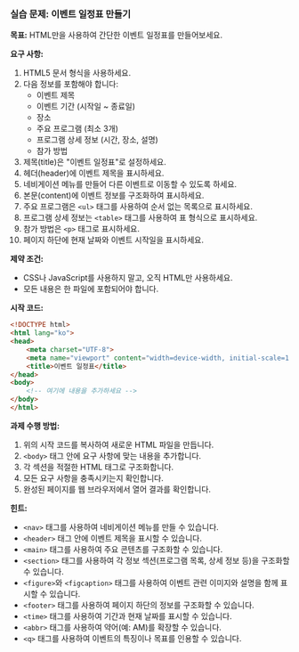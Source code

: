 ### 실습 문제: 이벤트 일정표 만들기

**목표:**
HTML만을 사용하여 간단한 이벤트 일정표를 만들어보세요.

**요구 사항:**

1. HTML5 문서 형식을 사용하세요.
2. 다음 정보를 포함해야 합니다:
   - 이벤트 제목
   - 이벤트 기간 (시작일 ~ 종료일)
   - 장소
   - 주요 프로그램 (최소 3개)
   - 프로그램 상세 정보 (시간, 장소, 설명)
   - 참가 방법
3. 제목(title)은 "이벤트 일정표"로 설정하세요.
4. 헤더(header)에 이벤트 제목을 표시하세요.
5. 네비게이션 메뉴를 만들어 다른 이벤트로 이동할 수 있도록 하세요.
6. 본문(content)에 이벤트 정보를 구조화하여 표시하세요.
7. 주요 프로그램은 `<ul>` 태그를 사용하여 순서 없는 목록으로 표시하세요.
8. 프로그램 상세 정보는 `<table>` 태그를 사용하여 표 형식으로 표시하세요.
9. 참가 방법은 `<p>` 태그로 표시하세요.
10. 페이지 하단에 현재 날짜와 이벤트 시작일을 표시하세요.

**제약 조건:**
- CSS나 JavaScript를 사용하지 말고, 오직 HTML만 사용하세요.
- 모든 내용은 한 파일에 포함되어야 합니다.

**시작 코드:**
```html
<!DOCTYPE html>
<html lang="ko">
<head>
    <meta charset="UTF-8">
    <meta name="viewport" content="width=device-width, initial-scale=1.0">
    <title>이벤트 일정표</title>
</head>
<body>
    <!-- 여기에 내용을 추가하세요 -->
</body>
</html>
```

**과제 수행 방법:**
1. 위의 시작 코드를 복사하여 새로운 HTML 파일을 만듭니다.
2. `<body>` 태그 안에 요구 사항에 맞는 내용을 추가합니다.
3. 각 섹션을 적절한 HTML 태그로 구조화합니다.
4. 모든 요구 사항을 충족시키는지 확인합니다.
5. 완성된 페이지를 웹 브라우저에서 열어 결과를 확인합니다.

**힌트:**
- `<nav>` 태그를 사용하여 네비게이션 메뉴를 만들 수 있습니다.
- `<header>` 태그 안에 이벤트 제목을 표시할 수 있습니다.
- `<main>` 태그를 사용하여 주요 콘텐츠를 구조화할 수 있습니다.
- `<section>` 태그를 사용하여 각 정보 섹션(프로그램 목록, 상세 정보 등)을 구조화할 수 있습니다.
- `<figure>`와 `<figcaption>` 태그를 사용하여 이벤트 관련 이미지와 설명을 함께 표시할 수 있습니다.
- `<footer>` 태그를 사용하여 페이지 하단의 정보를 구조화할 수 있습니다.
- `<time>` 태그를 사용하여 기간과 현재 날짜를 표시할 수 있습니다.
- `<abbr>` 태그를 사용하여 약어(예: AM)를 확장할 수 있습니다.
- `<q>` 태그를 사용하여 이벤트의 특징이나 목표를 인용할 수 있습니다.